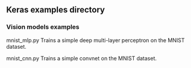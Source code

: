 ## Keras examples directory

### Vision models examples

mnist_mlp.py Trains a simple deep multi-layer perceptron on the MNIST dataset.

mnist_cnn.py Trains a simple convnet on the MNIST dataset.